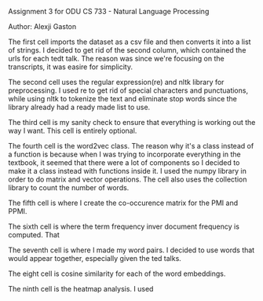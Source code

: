Assignment 3 for ODU CS 733 - Natural Language Processing

Author: Alexji Gaston

The first cell imports the dataset as a csv file and then converts it into a list of strings. I decided to get rid of the second column, which contained the urls for each tedt talk. The reason was since we're focusing on the transcripts, it was easire for simplicity.

The second cell uses the regular expression(re) and nltk library for preprocessing. I used re to get rid of special characters and punctuations, while using nltk to tokenize the text and eliminate stop words since the library already had a ready made list to use.

The third cell is my sanity check to ensure that everything is working out the way I want. This cell is entirely optional.

The fourth cell is the word2vec class. The reason why it's a class instead of a function is because when I was trying to incorporate everything in the textbook, it seemed that there were a lot of components so I decided to make it a class instead with functions inside it. I used the numpy library in order to do matrix and vector operations. The cell also uses the collection library to count the number of words.

The fifth cell is where I create the co-occurence matrix for the PMI and PPMI.

The sixth cell is where the term frequency inver document frequency is computed. That

The seventh cell is where I made my word pairs. I decided to use words that would appear together, especially given the ted talks.

The eight cell is cosine similarity for each of the word embeddings.

The ninth cell is the heatmap analysis. I used 